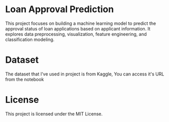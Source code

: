 # Loan Approval Prediction

This project focuses on building a machine learning model to predict the approval status of loan applications based on applicant information. It explores data preprocessing, visualization, feature engineering, and classification modeling.

# Dataset
The dataset that I've used in project is from Kaggle, You can access it's URL from the notebook

# License
This project is licensed under the MIT License.
